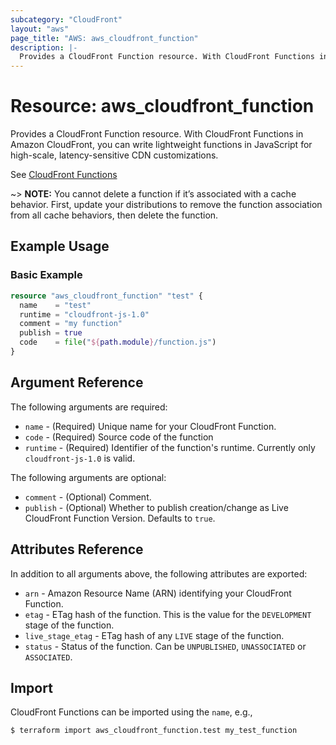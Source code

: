 ```yaml
---
subcategory: "CloudFront"
layout: "aws"
page_title: "AWS: aws_cloudfront_function"
description: |-
  Provides a CloudFront Function resource. With CloudFront Functions in Amazon CloudFront, you can write lightweight functions in JavaScript for high-scale, latency-sensitive CDN customizations.
---
```


# Resource: aws_cloudfront_function

Provides a CloudFront Function resource. With CloudFront Functions in Amazon CloudFront, you can write lightweight functions in JavaScript for high-scale, latency-sensitive CDN customizations.

See [CloudFront Functions](https://docs.aws.amazon.com/AmazonCloudFront/latest/DeveloperGuide/cloudfront-functions.html)

~> **NOTE:** You cannot delete a function if it’s associated with a cache behavior. First, update your distributions to remove the function association from all cache behaviors, then delete the function.

## Example Usage

### Basic Example

```terraform
resource "aws_cloudfront_function" "test" {
  name    = "test"
  runtime = "cloudfront-js-1.0"
  comment = "my function"
  publish = true
  code    = file("${path.module}/function.js")
}
```

## Argument Reference

The following arguments are required:

* `name` - (Required) Unique name for your CloudFront Function.
* `code` - (Required) Source code of the function
* `runtime` - (Required) Identifier of the function's runtime. Currently only `cloudfront-js-1.0` is valid.

The following arguments are optional:

* `comment` - (Optional) Comment.
* `publish` - (Optional) Whether to publish creation/change as Live CloudFront Function Version. Defaults to `true`.

## Attributes Reference

In addition to all arguments above, the following attributes are exported:

* `arn` - Amazon Resource Name (ARN) identifying your CloudFront Function.
* `etag` - ETag hash of the function. This is the value for the `DEVELOPMENT` stage of the function.
* `live_stage_etag` - ETag hash of any `LIVE` stage of the function.
* `status` - Status of the function. Can be `UNPUBLISHED`, `UNASSOCIATED` or `ASSOCIATED`.

## Import

CloudFront Functions can be imported using the `name`, e.g.,

```
$ terraform import aws_cloudfront_function.test my_test_function
```

<!-- cache-key: cdktf-0.17.0-pre.15 input-4c47a15a1ddf0e088c98fbc39c9cd69f3a5c01b16fb9938e263fa6854e9e6c39 -->